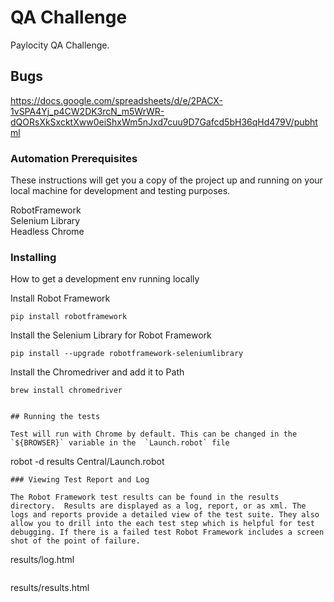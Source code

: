 # QA Challenge

Paylocity QA Challenge.  


## Bugs

https://docs.google.com/spreadsheets/d/e/2PACX-1vSPA4Yj_p4CW2DK3rcN_m5WrWR-dQORsXkSxcktXww0eiShxWm5nJxd7cuu9D7Gafcd5bH36qHd479V/pubhtml


### Automation Prerequisites

These instructions will get you a copy of the project up and running on your local machine for development and testing purposes.

RobotFramework<br>
Selenium Library<br>
Headless Chrome<br>


### Installing

How to get a development env running locally

Install Robot Framework

```
pip install robotframework
```

Install the Selenium Library for Robot Framework

```
pip install --upgrade robotframework-seleniumlibrary
```


Install the Chromedriver and add it to Path

```
brew install chromedriver
```



```

## Running the tests

Test will run with Chrome by default. This can be changed in the `${BROWSER}` variable in the  `Launch.robot` file

```
robot -d results  Central/Launch.robot
```
### Viewing Test Report and Log

The Robot Framework test results can be found in the results directory.  Results are displayed as a log, report, or as xml. The logs and reports provide a detailed view of the test suite. They also allow you to drill into the each test step which is helpful for test debugging. If there is a failed test Robot Framework includes a screen shot of the point of failure.

```
results/log.html
```

```
results/results.html
```

